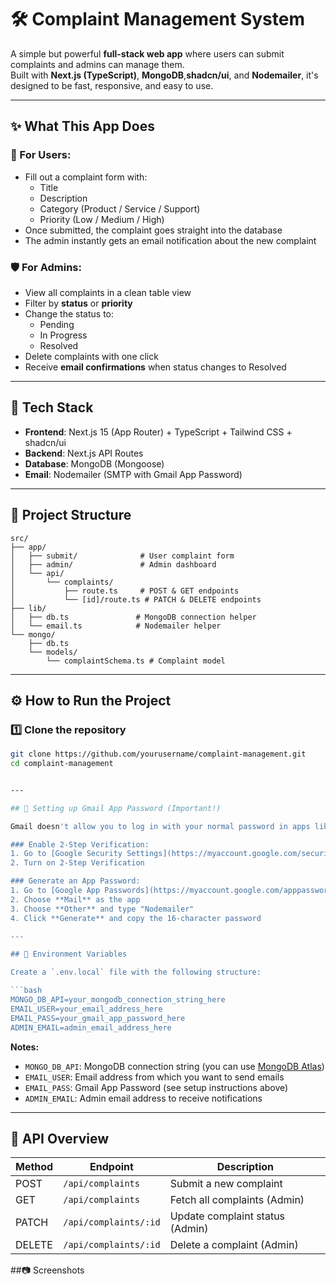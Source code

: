 # 🛠 Complaint Management System

A simple but powerful **full-stack web app** where users can submit complaints and admins can manage them.  
Built with **Next.js (TypeScript)**, **MongoDB**,**shadcn/ui**, and **Nodemailer**, it's designed to be fast, responsive, and easy to use.

---

## ✨ What This App Does

### 👤 For Users:
- Fill out a complaint form with:
  - Title
  - Description
  - Category (Product / Service / Support)
  - Priority (Low / Medium / High)
- Once submitted, the complaint goes straight into the database
- The admin instantly gets an email notification about the new complaint

### 🛡 For Admins:
- View all complaints in a clean table view
- Filter by **status** or **priority**
- Change the status to:
  - Pending
  - In Progress
  - Resolved
- Delete complaints with one click
- Receive **email confirmations** when status changes to Resolved

---

## 🧰 Tech Stack

- **Frontend**: Next.js 15 (App Router) + TypeScript + Tailwind CSS + shadcn/ui
- **Backend**: Next.js API Routes
- **Database**: MongoDB (Mongoose)
- **Email**: Nodemailer (SMTP with Gmail App Password)

---

## 📂 Project Structure

```
src/
├── app/
│   ├── submit/              # User complaint form
│   ├── admin/               # Admin dashboard
│   └── api/
│       └── complaints/
│           ├── route.ts     # POST & GET endpoints
│           └── [id]/route.ts # PATCH & DELETE endpoints
├── lib/
│   ├── db.ts               # MongoDB connection helper
│   └── email.ts            # Nodemailer helper
└── mongo/
    ├── db.ts
    └── models/
        └── complaintSchema.ts # Complaint model
```

---

## ⚙️ How to Run the Project

### 1️⃣ Clone the repository
```bash
git clone https://github.com/yourusername/complaint-management.git
cd complaint-management


---

## 📧 Setting up Gmail App Password (Important!)

Gmail doesn't allow you to log in with your normal password in apps like Nodemailer. You need to create a Google App Password instead.

### Enable 2-Step Verification:
1. Go to [Google Security Settings](https://myaccount.google.com/security)
2. Turn on 2-Step Verification

### Generate an App Password:
1. Go to [Google App Passwords](https://myaccount.google.com/apppasswords)
2. Choose **Mail** as the app
3. Choose **Other** and type "Nodemailer"
4. Click **Generate** and copy the 16-character password

---

## 📌 Environment Variables

Create a `.env.local` file with the following structure:

```bash
MONGO_DB_API=your_mongodb_connection_string_here
EMAIL_USER=your_email_address_here
EMAIL_PASS=your_gmail_app_password_here
ADMIN_EMAIL=admin_email_address_here
```

**Notes:**
- `MONGO_DB_API`: MongoDB connection string (you can use [MongoDB Atlas](https://www.mongodb.com/products/platform/atlas-database))
- `EMAIL_USER`: Email address from which you want to send emails
- `EMAIL_PASS`: Gmail App Password (see setup instructions above)
- `ADMIN_EMAIL`: Admin email address to receive notifications

---

## 📌 API Overview

| Method | Endpoint              | Description                     |
|--------|-----------------------|---------------------------------|
| POST   | `/api/complaints`     | Submit a new complaint          |
| GET    | `/api/complaints`     | Fetch all complaints (Admin)    |
| PATCH  | `/api/complaints/:id` | Update complaint status (Admin) |
| DELETE | `/api/complaints/:id` | Delete a complaint (Admin)      |

##📷 Screenshots